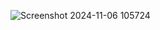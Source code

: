 ![Screenshot 2024-11-06 105724](https://github.com/user-attachments/assets/c750b7db-790f-4945-be87-374e443e904d)
